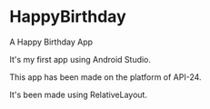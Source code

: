 # HappyBirthday
A Happy Birthday App

It's my first app using Android Studio.

This app has been made on the platform of API-24.

It's been made using RelativeLayout.
